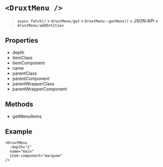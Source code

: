 # `<DruxtMenu />`

> **`async fetch()` > `druxtMenu/get` > `DruxtMenu::getMenu()` > JSON:API > `druxtMenu/addEntities`**

## Properties

- depth
- itemClass
- itemComponent
- name
- parentClass
- parentComponent
- parentWrapperClass
- parentWrapperComponent

## Methods

- getMenuItems

## Example

```vue
<DruxtMenu
  :depth="1"
  name="main"
  item-component="marquee"
/>
```
<druxt-menu name="main" :depth="1" item-component="marquee"></druxt-menu>